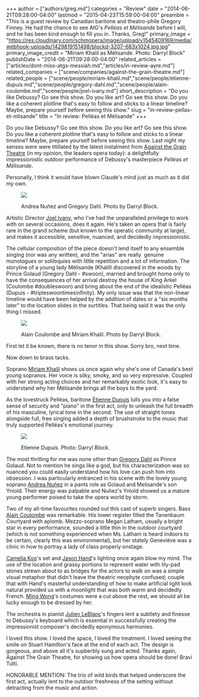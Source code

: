 +++
author = ["authors/greg.md"]
categories = "Review"
date = "2014-06-21T09:28:00-04:00"
lastmod = "2015-04-23T15:59:00-04:00"
preamble = "This is a guest review by Canadian baritone and theatro-phile Gregory Finney. He had the chance to see AtG's _Pelléas et Mélisande_ before I will, and he has been kind enough to fill you in. Thanks, Greg!"
primary_image = "https://res.cloudinary.com/schmopera/image/upload/v1545409169/media/webhook-uploads/1429819151498/blockd-3207-683x1024.jpg.jpg"
primary_image_credit = "Miriam Khalil as Mélisande. Photo: Darryl Block"
publishDate = "2014-06-21T09:28:00-04:00"
related_articles = ["articles/dont-miss-atgs-messiah.md","articles/in-review-ayre.md"]
related_companies = ["scene/companies/against-the-grain-theatre.md"]
related_people = ["scene/people/miriam-khalil.md","scene/people/etienne-dupuis.md","scene/people/gregory-dahl.md","scene/people/alain-coulombe.md","scene/people/joel-ivany.md"]
short_description = "Do you like Debussy? Go see this show. Do you like art? Go see this show. Do you like a coherent plotline that&#039;s easy to follow and sticks to a linear timeline? Maybe, prepare yourself before seeing this show."
slug = "in-review-pellas-et-mlisande"
title = "In review: Pelléas et Mélisande"
+++

Do you like Debussy? Go see this show. Do you like art? Go see this show. Do you like a coherent plotline that's easy to follow and sticks to a linear timeline? Maybe, prepare yourself before seeing this show.
Last night my senses were were titillated by the latest instalment from [Against the Grain Theatre](http://againstthegraintheatre.com/) (in my opinion, the leaders opera today): a delightfully impressionistic outdoor performance of Debussy's masterpiece _Pelléas et Mélisande_.

Personally, I think it would have blown Claude's mind just as much as it did my own.

<figure data-type="image">

![](https://res.cloudinary.com/schmopera/image/upload/v1545409169/media/webhook-uploads/1429818878792/blockd-3184-683x1024.jpg.jpg)
<figcaption> Andrea Nuñez and Gregory Dahl. Photo by Darryl Block.
</figcaption>
</figure>

Artistic Director [Joel Ivany](http://www.joelivany.com/index/welcome.html), who I've had the unparalleled privilege to work with on several occasions, does it again. He's taken an opera that is fairly rare in the grand scheme (but known to the operatic community at large), and makes it accessible, sensitive, nuanced, and decidedly impressionistic.

The cellular composition of the piece doesn't lend itself to any ensemble singing (nor was any written), and the "arias" are really  genuine monologues or soliloquies with little repetition and a lot of information. The storyline of a young lady Mélisande (Khalil) discovered in the woods by Prince Golaud (Gregory Dahl - #swoon), married and brought home only to have the consequences of her arrival destroy the house of King Arkel (Coulombe #doubleswoon) and bring about the end of the idealistic Pelléas (Dupuis - #tripleswoontimesinfinity). My only issue was that the non-linear timeline would have been helped by the addition of dates or a "six months later" to the location slides in the surtitles. That being said it was the only thing I missed.

<figure data-type="image">

![](https://res.cloudinary.com/schmopera/image/upload/v1545409169/media/webhook-uploads/1429818953613/blockd-3237-1024x683.jpg.jpg)
<figcaption>Alain Coulombe and Miriam Khalil. Photo by Darryl Block.
</figcaption>
</figure>

First let it be known, there is no tenor in this show. Sorry bro, next time.

Now down to brass tacks.

Soprano [Miriam Khalil](http://www.miriamkhalil.com/Home.html) shows us once again why she's one of Canada's best young sopranos. Her voice is silky, smoky, and so very expressive. Coupled with her strong acting choices and her remarkably exotic look, it's easy to understand why her Mélisande brings all the boys to the yard.

As the lovestruck Pelléas, baritone [Étienne Dupuis](http://www.ariamanagement.com/en/nos-artistes/etienne-dupuis-w/) lulls you into a false sense of security and "piano" in the first act, only to unleash the full breadth of his masculine, lyrical tone in the second. The use of straight tones alongside full, free singing added a depth of brushstroke to the music that truly supported Pelléas's emotional journey.

<figure data-type="image">

![](https://res.cloudinary.com/schmopera/image/upload/v1545409169/media/webhook-uploads/1429819015554/blockd-2869-1024x758.jpg.jpg)
<figcaption>Etienne Dupuis. Photo: Darryl Block.
</figcaption>
</figure>

The most thrilling for me was none other than [Gregory Dahl](http://www.gregorydahl.com/) as Prince Golaud. Not to mention he sings like a god, but his characterization was so nuanced you could easily understand how his love can push him into obsession. I was particularly entranced in his scene with the lovely young soprano [Andrea Nuñez](http://againstthegraintheatre.com/artists/533c48810082a28353000000) in a pants role as Golaud and Melisande's son Yniold. Their energy was palpable and Nuñez's Yniold showed us a mature young performer poised to take the opera world by storm.

Two of my all-time favourites rounded out this cast of superb singers. Bass [Alain Coulombe](http://www.alaincoulombe.com/) was remarkable. His lower register filled the Tanenbaum Courtyard with aplomb. Mezzo-soprano Megan Latham, usually a bright star in every performance, sounded a little thin in the outdoor courtyard (which is not something experienced when Ms. Latham is heard indoors to be certain, clearly this was environmental), but her stately Geneviève was a clinic in how to portray a lady of class properly onstage.

[Camelia Koo](http://www.catalysttcm.com/camelliakoo.html)'s set and [Jason Hand](http://www.jasonhandlighting.com/)'s lighting once again blow my mind. The use of the location and grassy portions to represent water with lily-pad stones strewn about to as bridges for the actors to walk on was a simple visual metaphor that didn't leave the theatric neophyte confused; couple that with Hand's masterful understanding of how to make artificial light look natural provided us with a moonlight that was both warm and decidedly French. [Ming Wong](http://www.mingwongdesign.com/)'s costumes were a cut above the rest, we should all be lucky enough to be dressed by her.

The orchestra in pianist [Julien LeBlanc](http://www.julienleblanc.com/)'s fingers lent a subtlety and finesse to Debussy's keyboard which is essential in successfully creating the impressionist composer's decidedly eponymous harmonies.

I loved this show. I loved the space, I loved the treatment. I loved seeing the smile on Stuart Hamilton's face at the end of each act. The design is gorgeous, and above all it's supberbly sung and acted. Thanks again, Against The Grain Theatre, for showing us how opera should be done! Bravi Tutti.

HONORABLE MENTION: The trio of wild birds that helped underscore the first act, actually lent to the outdoor freshness of the setting without detracting from the music and action.
